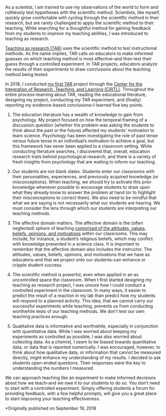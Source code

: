 As a scientist, I am trained to use my observations of the world to form and ruthlessly test hypotheses with the scientific method. Scientists, like myself, quickly grow comfortable with cycling through the scientific method in their research, but are rarely challenged to apply the scientific method to their teaching. While searching for a thoughtful method for gaining feedback from my students to improve my teaching abilities, I was introduced to teaching as research.

[Teaching as research (TAR)](https://www.cirtl.net/about/core_ideas/teaching_as_research) uses the scientific method to test instructional methods. As the name implies, TAR calls on educators to make informed guesses on which teaching method is most effective–and then test their guess through a controlled experiment. In TAR projects, educators analyze the results of their experiments to draw conclusions about the teaching method being tested.

In 2018, I conducted [my first TAR](/teaching/teaching-as-research) project through the [Center for the Integration of Research, Teaching, and Learning (CIRTL)](https://www.northwestern.edu/searle/initiatives/grad/cirtl/index.html). Throughout the entire process–learning about TAR, reading the educational literature, designing my project, conducting my TAR experiment, and (finally) reporting my evidence-based conclusions–I learned five key points.

1. The education literature has a wealth of knowledge to gain from psychology. My project focused on how the temporal framing of a discussion question (whether the problem was asking the students to think about the past or the future) affected my students’ motivation to learn science. Psychology has been investigating the role of past tense versus future tense in an individual’s motivation to achieve a goal, but this framework has never been applied to a classroom setting. While conducting literature searches, I discovered that, overall, education research trails behind psychological research, and there is a variety of fresh insights from psychology that are waiting to inform our teaching.

2. Our students are not blank slates. Students enter our classrooms with their personalities, experiences, and previously acquired knowledge (or misconceptions). When teaching, we should try to activate this prior knowledge whenever possible to encourage students to draw upon what they already know to answer the problem at hand (or to highlight their misconceptions to correct them). We also need to be mindful that what we are saying is not necessarily what our students are hearing. We must consider the lens through which our students are interpreting our teaching methods.

3. The affective domain matters. The affective domain is the (often neglected) sphere of teaching [comprised of the attitudes, values, beliefs, opinions, and motivations](https://serc.carleton.edu/NAGTWorkshops/affective/framework.html) within our classrooms. This may include, for instance, a student’s religious beliefs, which may conflict with knowledge presented in a science class. It is important to remember that the affective domain also includes the instructor. The attitudes, values, beliefs, opinions, and motivations that we have as educators–and that we project onto our students–can enhance or cripple student success.

4. The scientific method is powerful, even when applied in an as uncontrolled space the classroom. When I first started designing my teaching as research project, I was unsure how I could conduct a controlled experiment in the classroom. In many ways, it easier to predict the result of a reaction in my lab than predict how my students will respond to a planned activity. This idea, that we cannot carry our successful experiments while teaching, prevents us from conducting worthwhile tests of our teaching methods. We don’t test our own teaching practices enough.

5. Qualitative data is informative and worthwhile, especially in conjunction with quantitative data. While I was worried about keeping my experiments as controlled as possible, I was also worried about collecting data. As a chemist, I seem to be biased towards quantitative data, or data that is reported numerically. I was encouraged, however, to think about how qualitative data, or information that cannot be measured directly, might enhance my understanding of my results. I decided to ask students open-ended questions. Their responses were the key to understanding the numbers I measured.

We can approach teaching like an experiment to make informed decisions about how we teach–and we owe it to our students to do so. You don’t need to start with a controlled experiment. Simply offering students a forum for providing feedback, with a few helpful prompts, will give you a great place to start improving your teaching effectiveness.

*Originally published on September 19, 2018
